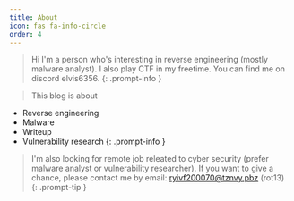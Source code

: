 ```yaml
---
title: About
icon: fas fa-info-circle
order: 4
---
```



> Hi I'm a person who's interesting in reverse engineering (mostly malware analyst). I also play CTF in my freetime. You can find me on discord elvis6356.
{: .prompt-info }

> This blog is about
- Reverse engineering
- Malware
- Writeup
- Vulnerability research
{: .prompt-info }

> I'm also looking for remote job releated to cyber security (prefer malware analyst or vulnerability researcher). If you want to give a chance, please contact me by email: ryivf200070@tznvy.pbz (rot13)
{: .prompt-tip }

